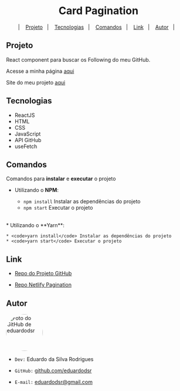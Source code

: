 <h1 align="center">Card Pagination</h1>

<p align="center"> |&nbsp;&nbsp;&nbsp; 
  <a href="#projeto">Projeto</a>&nbsp;&nbsp;&nbsp;|&nbsp;&nbsp;&nbsp;
  <a href="#tecnologias">Tecnologias</a>&nbsp;&nbsp;&nbsp;|&nbsp;&nbsp;&nbsp;
  <a href="#comandos">Comandos</a>&nbsp;&nbsp;&nbsp;|&nbsp;&nbsp;&nbsp;
  <a href="#link">Link</a>&nbsp;&nbsp;&nbsp;|&nbsp;&nbsp;&nbsp;
   <a href="#autor">Autor</a>&nbsp;&nbsp;&nbsp;|&nbsp;&nbsp;&nbsp;
</p>


<span id="projeto">

## Projeto

React component para buscar os Following do meu GitHub.

Acesse a minha página [aqui](https://github.com/eduardodsr "github.com/eduardodsr ")

Site do meu projeto [aqui](https://eduardodsr-react-pagination.netlify.app "netlify.app")


<span id="tecnologias">

## Tecnologias

- ReactJS
- HTML
- CSS
- JavaScript
- API GitHub
- useFetch


<span id="comandos">

## Comandos 

Comandos para **instalar** e **executar** o projeto

* Utilizando o **NPM**:

    * <code>npm install</code> Instalar as dependências do projeto
    * <code>npm start</code> Executar o projeto
<br>
* Utilizando o **Yarn**:

    * <code>yarn install</code> Instalar as dependências do projeto
    * <code>yarn start</code> Executar o projeto


<span id="link">

## Link

- [Repo do Projeto GitHub](https://github.com/eduardodsr/react-pagination/ "Pagination Repo")

- [Repo Netlify Pagination](https://eduardodsr-react-pagination.netlify.app "Pagination")


<span id="autor">

## Autor

<div align="rigth">
  <a href="https://github.com/eduardodsr">
   <img align="center" style="border-radius: 100%;" src="https://avatars.githubusercontent.com/u/66234125?s=400" width="100px;" alt="Foto do GitHub de eduardodsr"/>
  </a>
</div>

  * ` Dev: ` Eduardo da Silva Rodrigues
  
  * ` GitHub: ` [github.com/eduardodsr](https://www.github.com/eduardodsr)
 
  * ` E-mail: ` <eduardodsr@gmail.com> 

    